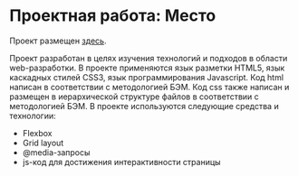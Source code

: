 # Проектная работа: Место

Проект размещен [здесь](https://x-borz.github.io/mesto/).

Проект разработан в целях изучения технологий и подходов в области web-разработки.
В проекте применяются язык разметки HTML5, язык каскадных стилей CSS3, язык программирования Javascript.
Код html написан в соответствии с методологией БЭМ. Код css также написан и размещен в
иерархической структуре файлов в соответствии с методологией БЭМ.
В проекте используются следующие средства и технологии:
* Flexbox
* Grid layout
* @media-запросы
* js-код для достижения интерактивности страницы

